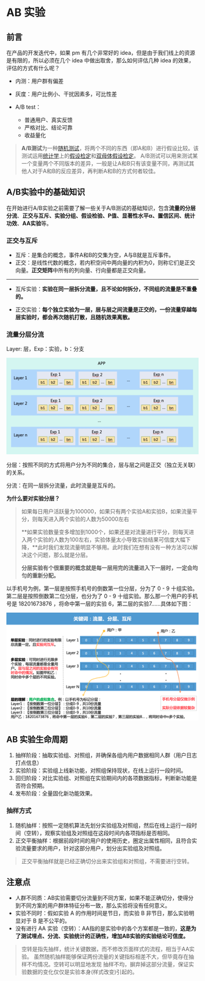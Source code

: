 # AB 实验

## 前言

在产品的开发迭代中，如果 pm 有几个非常好的 idea，但是由于我们线上的资源是有限的，所以必须在几个 idea 中做出取舍，那么如何评估几种 idea 的效果，评估的方式有什么呢？

* 内测：用户群有偏差
* 灰度：用户比例小、干扰因素多，可比性差

* A/B test：
  * 普通用户、真实反馈
  * 严格对比、结论可靠
  * 收益量化

> **A/B测试**为一种[随机测试](https://zh.wikipedia.org/w/index.php?title=隨機測試&action=edit&redlink=1)，将两个不同的东西（即A和B）进行假设比较。该测试运用[统计学](https://zh.wikipedia.org/wiki/統計學)上的[假设检定](https://zh.wikipedia.org/wiki/假設檢定)和[双母体假设检定](https://zh.wikipedia.org/w/index.php?title=雙母體假設檢定&action=edit&redlink=1)。 A/B测试可以用来测试某一个变量两个不同版本的差异，一般是让A和B只有该变量不同，再测试其他人对于A和B的反应差异，再判断A和B的方式何者较佳。

## A/B实验中的基础知识

在开始进行A/B实验之前需要了解一些关于A/B测试的基础知识，包含**流量的分层分流**、**正交与互斥、实验分组、假设检验、P值、显著性水平α、置信区间、统计功效**、**AA实验**等。 

### 正交与互斥

* 互斥：是集合的概念，事件A和B的交集为空，A与B就是互斥事件。
* 正交：是线性代数的概念，若内积空间中两向量的内积为0，则称它们是正交向量。**正交矩阵**中所有的列向量、行向量都是正交向量。

****

* 互斥实验：**实验在同一层拆分流量，且不论如何拆分，不同组的流量是不重叠的。**

* 正交实验：**每个独立实验为一层，层与层之间流量是正交的，一份流量穿越每层实验时，都会再次随机打散，且随机效果离散。**


### 流量分层分流

Layer: 层，Exp：实验，b：分支

![layer2](./imgs/layer2.png)

分层：按照不同的方式将用户分为不同的集合，层与层之间是正交（独立无关联）的关系。

分流：在同一层拆分流量，此时流量是互斥的。

**为什么要对实验分层？**

> 如果每日用户活跃量为100000，如果只有两个实验A和实验B，如果流量平分，则每天进入两个实验的人数为50000左右
>
> **如果实验数量变多增加到1000个，如果还是对流量进行平分，则每天进入两个实验的人数为100左右，实验体量太小导致实验结果可信度大幅下降，**此时我们发现流量明显不够用。此时我们在想有没有一种方法可以解决这个问题，那么就是分层。
>
> **分层实验有个很重要的概念就是每一层用完的流量进入下一层时，一定会均匀的重新分配。**

以手机号为例，第一层是按照手机号的倒数第一位分层，分为了 0 - 9 十组实验。第二层是按照倒数第二位分层，也分为了 0 - 9 十组实验。那么那一个用户的手机号是 18201673876 ，将命中第一层的实验 6，第二层的实验7......具体如下图：

![layer](./imgs/layer.png)

## AB 实验生命周期

1. 抽样阶段：抽取实验组、对照组，并确保各组内用户数据相同人群（用户日志打点信息）
2. 实验阶段：实验组上线新功能，对照组保持现状，在线上运行一段时间。
3. 回归阶段：对比实验组、对照组在实验期间内的各项数据指标，判断新功能是否符合预期。
4. 发布阶段：全量固化新功能效果。

### 抽样方式

1. 随机抽样：按照一定随机算法先划分实验组及对照组，然后在线上运行一段时间（空转），观察实验组及对照组在这段时间内各项指标是否相同。
2. 正交平衡抽样：根据前段时间的用户的使用历史，圈定出属性相同，且符合实验流量要求的用户，针对这部分用户，划分出实验组及对照组。

> 正交平衡抽样就是已经正确切分出来实验组和对照组，不需要进行空转。

## 注意点

* 人群不同质：AB实验需要切分流量到不同方案，如果不能正确切分，使得分到不同方案的用户群体特征分布一致，那么实验将没有任何意义。
* 实验不同时：假如实验 A 的作用时间是节日，而实验 B 非节日，那么实验明显对于 B 是不公平的。
* 没有进行 AA 实验（空转）：AA指的是实验中的各个方案都是一致的，**这是为了测试埋点、分流、实验统计的正确性，增加AB实验的实验结论可信度。**

> 空转是指先抽样，统计关键数据，而不修改页面样式的流程，相当于AA实验。 虽然随机抽样能够保证两份流量的关键指标相差不大，但毕竟存在抽样不均情况。空转可以明显地发现 抽样不均，摒弃掉这部分流量，保证实验数据的变化仅仅是实验本身(样式改变)引起的。